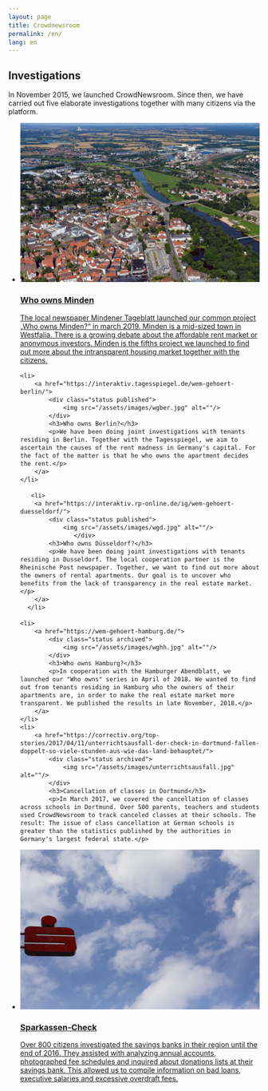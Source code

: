 ```yaml
---
layout: page
title: Crowdnewsroom
permalink: /en/
lang: en
---
```

<h2 class="centered">Investigations</h2>
<p class='description'>In November 2015, we launched CrowdNewsroom. Since then, we have carried out five elaborate investigations together with many citizens via the platform.
</p>
<ul class="projects">
               <li>
        <a href="https://www.wem-gehoert-minden.de/">
            <div class="status published">
                <img src="/assets/images/wgmin.jpg" alt=""/>
            </div>
            <h3>Who owns Minden</h3>
            <p>The local newspaper Mindener Tageblatt launched our common project „Who owns Minden?“ in march 2019. Minden is a mid-sized town in Westfalia. There is a growing debate about the affordable rent market or anonymous investors. Minden is the fifths project we launched to find out more about the intransparent housing market together with the citizens.</p>
        </a>
    </li>
  
    <li>
        <a href="https://interaktiv.tagesspiegel.de/wem-gehoert-berlin/">
            <div class="status published">
                <img src="/assets/images/wgber.jpg" alt=""/>
            </div>
            <h3>Who owns Berlin?</h3>
            <p>We have been doing joint investigations with tenants residing in Berlin. Together with the Tagesspiegel, we aim to ascertain the causes of the rent madness in Germany's capital. For the fact of the matter is that he who owns the apartment decides the rent.</p>
        </a>
    </li>
    
       <li>
        <a href="https://interaktiv.rp-online.de/ig/wem-gehoert-duesseldorf/">
            <div class="status published">
                <img src="/assets/images/wgd.jpg" alt=""/>
                   </div>
            <h3>Who owns Düsseldorf?</h3>
            <p>We have been doing joint investigations with tenants residing in Dusseldorf. The local cooperation partner is the Rheinische Post newspaper. Together, we want to find out more about the owners of rental apartments. Our goal is to uncover who benefits from the lack of transparency in the real estate market.</p>
        </a>
      </li>
  
    <li>
        <a href="https://wem-gehoert-hamburg.de/">
            <div class="status archived">
                <img src="/assets/images/wghh.jpg" alt=""/>
            </div>
            <h3>Who owns Hamburg?</h3>
            <p>In cooperation with the Hamburger Abendblatt, we launched our "Who owns" series in April of 2018. We wanted to find out from tenants residing in Hamburg who the owners of their apartments are, in order to make the real estate market more transparent. We published the results in late November, 2018.</p>
        </a>
    </li>
    <li>
        <a href="https://correctiv.org/top-stories/2017/04/11/unterrichtsausfall-der-check-in-dortmund-fallen-doppelt-so-viele-stunden-aus-wie-das-land-behauptet/">
            <div class="status archived">
                <img src="/assets/images/unterrichtsausfall.jpg" alt=""/>
            </div>
            <h3>Cancellation of classes in Dortmund</h3>
            <p>In March 2017, we covered the cancellation of classes across schools in Dortmund. Over 500 parents, teachers and students used CrowdNewsroom to track canceled classes at their schools. The result: The issue of class cancellation at German schools is greater than the statistics published by the authorities in Germany's largest federal state.</p>
</a>
    </li>
    <li>
        <a href="https://correctiv.org/recherchen/sparkassen/">
            <div class="status archived">
                <img src="/assets/images/sparkasse.jpg" alt=""/>
            </div>
            <h3>Sparkassen-Check</h3>
            <p>Over 800 citizens investigated the savings banks in their region until the end of 2016. They assisted with analyzing annual accounts, photographed fee schedules and inquired about donations lists at their savings bank. This allowed us to compile information on bad loans, executive salaries and excessive overdraft fees.</p>
        </a>
    </li>
</ul>
